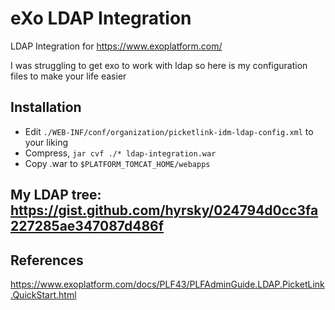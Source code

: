 # eXo LDAP Integration
LDAP Integration for https://www.exoplatform.com/

I was struggling to get exo to work with ldap so here is my configuration files to make your life easier

## Installation
 * Edit `./WEB-INF/conf/organization/picketlink-idm-ldap-config.xml` to your liking
 * Compress, `jar cvf ./* ldap-integration.war`
 * Copy .war to `$PLATFORM_TOMCAT_HOME/webapps`

## My LDAP tree: https://gist.github.com/hyrsky/024794d0cc3fa227285ae347087d486f

## References

https://www.exoplatform.com/docs/PLF43/PLFAdminGuide.LDAP.PicketLink.QuickStart.html
